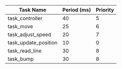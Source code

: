| Task Name        | Period (ms) | Priority |
|------------------|-------------|----------|
| task_controller  | 40          | 5        |
| task_move        | 25          | 6        |
| task_adjust_speed| 20          | 7        |
| task_update_position | 10      | 0        |
| task_read_line   | 30          | 8        |
| task_bump        | 30          | 8        |
